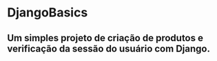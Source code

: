 # DjangoBasics

## Um simples projeto de criação de produtos e verificação da sessão do usuário com Django.
